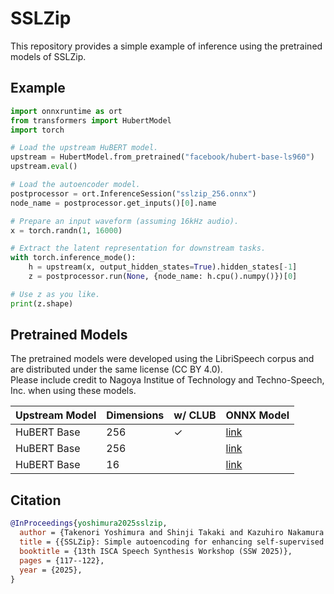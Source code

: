 # SSLZip

This repository provides a simple example of inference using the pretrained models of SSLZip.

## Example

```py
import onnxruntime as ort
from transformers import HubertModel
import torch

# Load the upstream HuBERT model.
upstream = HubertModel.from_pretrained("facebook/hubert-base-ls960")
upstream.eval()

# Load the autoencoder model.
postprocessor = ort.InferenceSession("sslzip_256.onnx")
node_name = postprocessor.get_inputs()[0].name

# Prepare an input waveform (assuming 16kHz audio).
x = torch.randn(1, 16000)

# Extract the latent representation for downstream tasks.
with torch.inference_mode():
    h = upstream(x, output_hidden_states=True).hidden_states[-1]
    z = postprocessor.run(None, {node_name: h.cpu().numpy()})[0]

# Use z as you like.
print(z.shape)
```

## Pretrained Models

The pretrained models were developed using the LibriSpeech corpus and are distributed under the same license (CC BY 4.0).  
Please include credit to Nagoya Institue of Technology and Techno-Speech, Inc. when using these models.

| Upstream Model | Dimensions | w/ CLUB | ONNX Model |
| -------------- | ---------- | ------- | ---------- |
| HuBERT Base    | 256        | ✓       | [link](https://huggingface.co/takenori-y/SSLZip-256-CLUB/resolve/main/sslzip_256_club.onnx) |
| HuBERT Base    | 256        |         | [link](https://huggingface.co/takenori-y/SSLZip-256/resolve/main/sslzip_256.onnx)           |
| HuBERT Base    | 16         |         | [link](https://huggingface.co/takenori-y/SSLZip-16/resolve/main/sslzip_16.onnx)             |

## Citation

```bibtex
@InProceedings{yoshimura2025sslzip,
  author = {Takenori Yoshimura and Shinji Takaki and Kazuhiro Nakamura and Keiichiro Oura and Takato Fujimoto and Kei Hashimoto and Yoshihiko Nankaku and Keiichi Tokuda},
  title = {{SSLZip}: Simple autoencoding for enhancing self-supervised speech representations in speech generation},
  booktitle = {13th ISCA Speech Synthesis Workshop (SSW 2025)},
  pages = {117--122},
  year = {2025},
}
```
